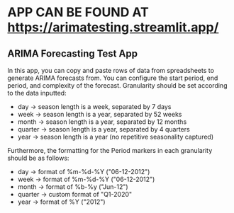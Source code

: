 # APP CAN BE FOUND AT https://arimatesting.streamlit.app/

## ARIMA Forecasting Test App
In this app, you can copy and paste rows of data from spreadsheets to generate ARIMA forecasts from. You can configure the start period, end period, and complexity of the forecast. Granularity should be set according to the data inputted:
* day     -> season length is a week, separated by 7 days
* week    -> season length is a year, separated by 52 weeks
* month   -> season length is a year, separated by 12 months
* quarter -> season length is a year, separated by 4 quarters
* year    -> season length is a year (no repetitive seasonality captured)

Furthermore, the formatting for the Period markers in each granularity should be as follows:
* day     -> format of %m-%d-%Y ("06-12-2012")
* week    -> format of %m-%d-%Y ("06-12-2012")
* month   -> format of %b-%y ("Jun-12")
* quarter -> custom format of "Q1-2020"
* year    -> format of %Y ("2012")

